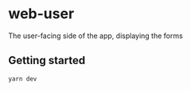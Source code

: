 # web-user

The user-facing side of the app, displaying the forms

## Getting started

```bash
yarn dev
```
